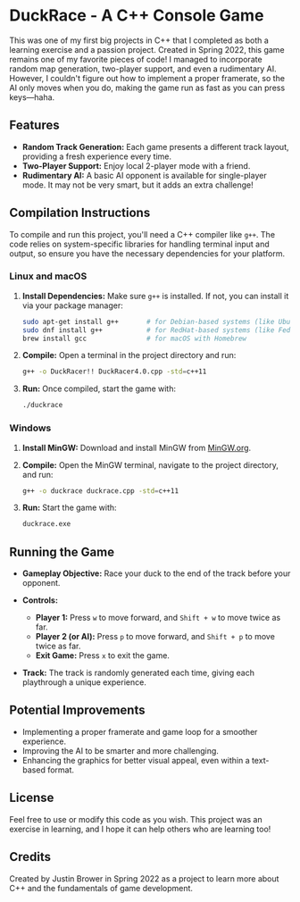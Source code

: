 
# DuckRace - A C++ Console Game

This was one of my first big projects in C++ that I completed as both a learning exercise and a passion project. Created in Spring 2022, this game remains one of my favorite pieces of code! I managed to incorporate random map generation, two-player support, and even a rudimentary AI. However, I couldn't figure out how to implement a proper framerate, so the AI only moves when you do, making the game run as fast as you can press keys—haha.

## Features

- **Random Track Generation:** Each game presents a different track layout, providing a fresh experience every time.
- **Two-Player Support:** Enjoy local 2-player mode with a friend.
- **Rudimentary AI:** A basic AI opponent is available for single-player mode. It may not be very smart, but it adds an extra challenge!

## Compilation Instructions

To compile and run this project, you'll need a C++ compiler like `g++`. The code relies on system-specific libraries for handling terminal input and output, so ensure you have the necessary dependencies for your platform.

### Linux and macOS

1. **Install Dependencies:** Make sure `g++` is installed. If not, you can install it via your package manager:

   ```bash
   sudo apt-get install g++       # for Debian-based systems (like Ubuntu)
   sudo dnf install g++           # for RedHat-based systems (like Fedora)
   brew install gcc               # for macOS with Homebrew
   ```

2. **Compile:** Open a terminal in the project directory and run:

   ```bash
   g++ -o DuckRacer!! DuckRacer4.0.cpp -std=c++11
   ```

3. **Run:** Once compiled, start the game with:

   ```bash
   ./duckrace
   ```

### Windows

1. **Install MinGW:** Download and install MinGW from [MinGW.org](https://www.mingw.org/).

2. **Compile:** Open the MinGW terminal, navigate to the project directory, and run:

   ```bash
   g++ -o duckrace duckrace.cpp -std=c++11
   ```

3. **Run:** Start the game with:

   ```bash
   duckrace.exe
   ```

## Running the Game

- **Gameplay Objective:** Race your duck to the end of the track before your opponent.

- **Controls:**
  - **Player 1:** Press `w` to move forward, and `Shift + w` to move twice as far.
  - **Player 2 (or AI):** Press `p` to move forward, and `Shift + p` to move twice as far.
  - **Exit Game:** Press `x` to exit the game.

- **Track:** The track is randomly generated each time, giving each playthrough a unique experience.

## Potential Improvements

- Implementing a proper framerate and game loop for a smoother experience.
- Improving the AI to be smarter and more challenging.
- Enhancing the graphics for better visual appeal, even within a text-based format.

## License

Feel free to use or modify this code as you wish. This project was an exercise in learning, and I hope it can help others who are learning too!

## Credits

Created by Justin Brower in Spring 2022 as a project to learn more about C++ and the fundamentals of game development.
